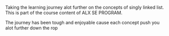 Taking the learning journey alot further on the concepts of singly linked list. This is part of the course content of ALX SE PROGRAM.

The journey has been tough and enjoyable cause each concept push you alot further down the rop
